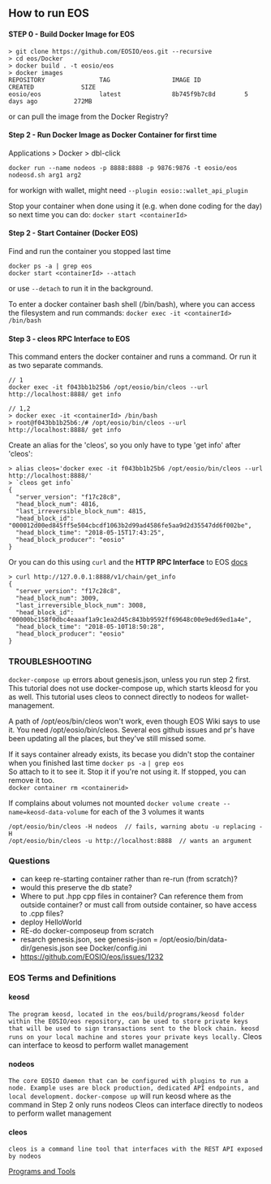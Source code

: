## How to run EOS
#### STEP 0 - Build Docker Image for EOS
```
> git clone https://github.com/EOSIO/eos.git --recursive
> cd eos/Docker
> docker build . -t eosio/eos
> docker images
REPOSITORY               TAG                 IMAGE ID            CREATED             SIZE
eosio/eos                latest              8b745f9b7c8d        5 days ago          272MB
```
or can pull the image from the Docker Registry?

#### Step 2 - Run Docker Image as Docker Container for first time
Applications > Docker > dbl-click

`docker run --name nodeos -p 8888:8888 -p 9876:9876 -t eosio/eos nodeosd.sh arg1 arg2`

for workign with wallet, might need `--plugin eosio::wallet_api_plugin`

Stop your container when done using it (e.g. when done coding for the day) so next time you can do:
`docker start <containerId>`

#### Step 2 - Start Container (Docker EOS)
Find and run the container you stopped last time
```
docker ps -a | grep eos
docker start <containerId> --attach
```
or use `--detach` to run it in the background.

To enter a docker container bash shell (/bin/bash), where you can access the filesystem and run commands:
`docker exec -it <containerId> /bin/bash`  

#### Step 3 - cleos RPC Interface to EOS 
This command enters the docker container and runs a command. Or run it as two separate commands.
```
// 1
docker exec -it f043bb1b25b6 /opt/eosio/bin/cleos --url http://localhost:8888/ get info

// 1,2
> docker exec -it <containerId> /bin/bash
> root@f043bb1b25b6:/# /opt/eosio/bin/cleos --url http://localhost:8888/ get info
```

Create an alias for the 'cleos', so you only have to type 'get info' after 'cleos':
```
> alias cleos='docker exec -it f043bb1b25b6 /opt/eosio/bin/cleos --url http://localhost:8888/'
> `cleos get info`
{
  "server_version": "f17c28c8",
  "head_block_num": 4816,
  "last_irreversible_block_num": 4815,
  "head_block_id": "000012d00ed845ff5e504cbcdf1063b2d99ad4586fe5aa9d2d35547dd6f002be",
  "head_block_time": "2018-05-15T17:43:25",
  "head_block_producer": "eosio"
}
```

Or you can do this using `curl` and the **HTTP RPC Interface** to EOS [docs](https://eosio.github.io/eos/group__eosiorpc.html)  
```
> curl http://127.0.0.1:8888/v1/chain/get_info
{
  "server_version": "f17c28c8",
  "head_block_num": 3009,
  "last_irreversible_block_num": 3008,
  "head_block_id": "00000bc158f0dbc4eaaaf1a9c1ea2d45c843bb9592ff69648c00e9ed69ed1a4e",
  "head_block_time": "2018-05-10T18:50:28",
  "head_block_producer": "eosio"
}
```

### TROUBLESHOOTING
`docker-compose up` errors about genesis.json, unless you run step 2 first. This tutorial does not use docker-compose up, which starts kleosd for you as well. This tutorial uses cleos to connect directly to nodeos for wallet-management.

A path of /opt/eos/bin/cleos won't work, even though EOS Wiki says to use it. You need /opt/eosio/bin/cleos. Several eos github issues and pr's have been updating all the places, but they've still missed some.

If it says container already exists, its becase you didn't stop the container when you finished last time
`docker ps -a` `| grep eos`  
So attach to it to see it. Stop it if you're not using it. If stopped, you can remove it too.  
`docker container rm <containerid>`

If complains about volumes not mounted
`docker volume create --name=keosd-data-volume` for each of the 3 volumes it wants

```
/opt/eosio/bin/cleos -H nodeos  // fails, warning abotu -u replacing -H
/opt/eosio/bin/cleos -u http://localhost:8888  // wants an argument
```

### Questions
- can keep re-starting container rather than re-run (from scratch)?
- would this preserve the db state?
- Where to put .hpp cpp files in container? Can reference them from outside container? or must call from outside container, so have access to .cpp files?
- deploy HelloWorld
- RE-do docker-composeup from scratch
- resarch genesis.json, see  genesis-json = /opt/eosio/bin/data-dir/genesis.json see Docker/config.ini
- https://github.com/EOSIO/eos/issues/1232

### EOS Terms and Definitions
#### keosd
`The program keosd, located in the eos/build/programs/keosd folder within the EOSIO/eos repository, can be used to store private keys that will be used to sign transactions sent to the block chain. keosd runs on your local machine and stores your private keys locally.` Cleos can interface to keosd to perform wallet management

#### nodeos
`The core EOSIO daemon that can be configured with plugins to run a node. Example uses are block production, dedicated API endpoints, and local development.`
`docker-compose up` will run keosd where as the command in Step 2 only runs nodeos
Cleos can interface directly to nodeos to perform wallet management

#### cleos
`cleos is a command line tool that interfaces with the REST API exposed by nodeos`

[Programs and Tools](https://github.com/EOSIO/eos/wiki/Programs-&-Tools#nodeos)
